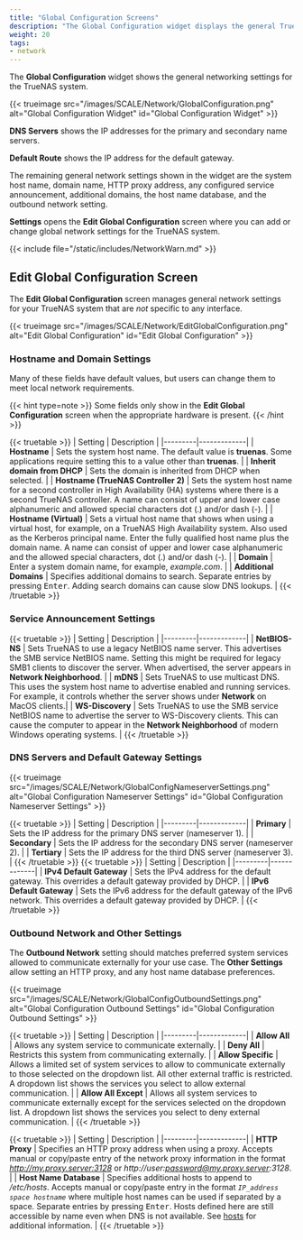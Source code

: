 ```yaml
---
title: "Global Configuration Screens"
description: "The Global Configuration widget displays the general TrueNAS network settings not specific to any interface."
weight: 20
tags:
- network
---
```


The **Global Configuration** widget shows the general networking settings for the TrueNAS system.

{{< trueimage src="/images/SCALE/Network/GlobalConfiguration.png" alt="Global Configuration Widget" id="Global Configuration Widget" >}}

**DNS Servers** shows the IP addresses for the primary and secondary name servers.

**Default Route** shows the IP address for the default gateway.

The remaining general network settings shown in the widget are the system host name, domain name, HTTP proxy address, any configured service announcement, additional domains, the host name database, and the outbound network setting.

**Settings** opens the **Edit Global Configuration** screen where you can add or change global network settings for the TrueNAS system.

{{< include file="/static/includes/NetworkWarn.md" >}}

## Edit Global Configuration Screen

The **Edit Global Configuration** screen manages general network settings for your TrueNAS system that are *not* specific to any interface.

{{< trueimage src="/images/SCALE/Network/EditGlobalConfiguration.png" alt="Edit Global Configuration" id="Edit Global Configuration" >}}

### Hostname and Domain Settings

Many of these fields have default values, but users can change them to meet local network requirements.

{{< hint type=note >}}
Some fields only show in the **Edit Global Configuration** screen when the appropriate hardware is present.
{{< /hint >}}  

{{< truetable >}}
| Setting | Description |
|---------|-------------|
| **Hostname** | Sets the system host name. The default value is **truenas**. Some applications require setting this to a value other than **truenas**. |
| **Inherit domain from DHCP** | Sets the domain is inherited from DHCP when selected. |
| **Hostname (TrueNAS Controller 2)** | Sets the system host name for a second controller in High Availability (HA) systems where there is a second TrueNAS controller. A name can consist of upper and lower case alphanumeric and allowed special characters dot (.) and/or dash (-). |
| **Hostname (Virtual)** | Sets a virtual host name that shows when using a virtual host, for example, on a TrueNAS High Availability system. Also used as the Kerberos principal name. Enter the fully qualified host name plus the domain name. A name can consist of upper and lower case alphanumeric and the allowed special characters, dot (.) and/or dash (-). |
| **Domain** | Enter a system domain name, for example, *example.com*. |
| **Additional Domains** | Specifies additional domains to search. Separate entries by pressing <kbd>Enter</kbd>. Adding search domains can cause slow DNS lookups. |
{{< /truetable >}}

### Service Announcement Settings

{{< truetable >}}
| Setting | Description |
|---------|-------------|
| **NetBIOS-NS** | Sets TrueNAS to use a legacy NetBIOS name server. This advertises the SMB service NetBIOS name. Setting this might be required for legacy SMB1 clients to discover the server. When advertised, the server appears in **Network Neighborhood**. |
| **mDNS** | Sets TrueNAS to use multicast DNS. This uses the system host name to advertise enabled and running services. For example, it controls whether the server shows under **Network** on MacOS clients.|
| **WS-Discovery** | Sets TrueNAS to use the SMB service NetBIOS name to advertise the server to WS-Discovery clients. This can cause the computer to appear in the **Network Neighborhood** of modern Windows operating systems. |
{{< /truetable >}}

### DNS Servers and Default Gateway Settings

{{< trueimage src="/images/SCALE/Network/GlobalConfigNameserverSettings.png" alt="Global Configuration Nameserver Settings" id="Global Configuration Nameserver Settings" >}}

{{< truetable >}}
| Setting | Description |
|---------|-------------|
| **Primary** | Sets the IP address for the primary DNS server (nameserver 1). |
| **Secondary** | Sets the IP address for the secondary DNS server (nameserver 2). |
| **Tertiary** | Sets the IP address for the third DNS server (nameserver 3). |
{{< /truetable >}}
{{< truetable >}}
| Setting | Description |
|---------|-------------|
| **IPv4 Default Gateway** | Sets the IPv4 address for the default gateway. This overrides a default gateway provided by DHCP. |
| **IPv6 Default Gateway** | Sets the IPv6 address for the default gateway of the IPv6 network. This overrides a default gateway provided by DHCP. |
{{< /truetable >}}

### Outbound Network and Other Settings

The **Outbound Network** setting should matches preferred system services allowed to communicate externally for your use case.
The **Other Settings** allow setting an HTTP proxy, and any host name database preferences.

{{< trueimage src="/images/SCALE/Network/GlobalConfigOutboundSettings.png" alt="Global Configuration Outbound Settings" id="Global Configuration Outbound Settings" >}}

{{< truetable >}}
| Setting | Description |
|---------|-------------|
| **Allow All** | Allows any system service to communicate externally. |
| **Deny All** | Restricts this system from communicating externally. |
| **Allow Specific** | Allows a limited set of system services to allow to communicate externally to those selected on the dropdown list. All other external traffic is restricted. A dropdown list shows the services you select to allow external communication. |
| **Allow All Except** | Allows all system services to communicate externally except for the services selected on the dropdown list. A dropdown list shows the services you select to deny external communication. |
{{< /truetable >}}
<!-- comment out until information on what is allowed for each service, and if there are any other requirements associated with the selections.
{{< expand "Allowed Services" "v">}}
Selecting any of these services either allows or denies external communications when selected on the dropdown list for **Allow Specific** or **Allow All Except**. Service options:
{{< truetable >}}
| Service | Allow Specific | Allow All Except |
|---------|----------------|------------------|
| **ACME** |  |  |
| **Anonymous usage statistics** |  |  |
| **Catalog(s) information** |  |  |
| **Cloud backup** |  |  |
| **Cloud sync** |  |  |
| **KMIP** |  |  |
| **Mail** |  |  |
| **Replication** |  |  |
| **Rsync** |  |  |
| **Support** |  |  |
| **TrueCommand iX portal** |  |  |
| **Update** |  |  |
| **VMware Snapshots** |  |  |
{{< /truetable >}}
{{< /expand >}} -->

{{< truetable >}}
| Setting | Description |
|---------|-------------|
| **HTTP Proxy** | Specifies an HTTP proxy address when using a proxy. Accepts manual or copy/paste entry of the network proxy information in the format *http://my.proxy.server:3128* or *http://user:password@my.proxy.server:3128*. |
| **Host Name Database** | Specifies additional hosts to append to */etc/hosts*. Accepts manual or copy/paste entry in the format *`IP_address space hostname`* where multiple host names can be used if separated by a space. Separate entries by pressing <kbd>Enter</kbd>. Hosts defined here are still accessible by name even when DNS is not available. See [hosts](https://manpages.debian.org/unstable/bind9-host/host.1.en.html) for additional information. |
{{< /truetable >}}
